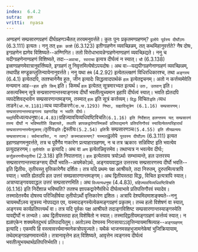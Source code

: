 ```yaml
---
index:  6.4.2
sutra:  हलः
vritti:  nyasa
---
```


अण्ग्रहणं सम्प्रसारणग्रहणं दीर्घग्रहणञ्चैतत् तरयमनुवर्त्तते। कुतः पुनः प्रकृतमण्ग्रहणम्? `ढ्रलोपे पूर्वस्य दीर्घोऽणः` (6.3.111) इत्यतः। ननु तत् `इकः काशे` (6.3.123) इतीग्ग्रहणेन व्यवच्छिन्नम्, तत् कथमिहानुवर्त्तते? नैष दोषः, इग्ग्रहणेन ह्यणेव विशिष्यते--अण्णिगित। ततो विरोधाभावन्नेग्ग्रहणेनाण्ग्रहणं व्यवच्छिद्यते। ननु च यदीग्ग्रहणेनाण्ग्रहणं विशिष्यते, तदा--`अवाचा, स्वराचा` इत्यत्र दीर्घत्वं न स्यात्। `चौ` (6.3.138) इत्त्राण्ग्रहणमेवात्रानुवर्त्तिष्यते, इग्ग्रहणं तु निवृत्तमित्येषोऽपयदोषः। अथ वा--यद्यपीग्ग्रहणेनाण्ग्रहणं व्यवच्छिन्नम्, तथापीह मण्डूकप्लुतिन्यायेनानुवर्त्तते।
ननु यथा `शेषे` (4.2.92) इत्येतल्लक्षणं विधिरधिकारश्च, तथा `अङ्गस्य` (6.4.1) इत्येतदपि, ततश्चानेनैव हूतः, जीन इत्यादेः सिद्धत्वादपार्थकं `हलः` इत्येतद्वचनम्। अतो न कर्त्तव्यमेवेति मन्यमान आह--`हल इति किम्` इति। किमर्थं `हलः` इत्येतत् सूत्रमारभ्यत इत्यर्थ। `उतः, उतवान्` इति। असत्यस्मिन् सूत्रे सन्प्रसारणान्तस्याङ्गस्य दीर्घो भवतीत्युच्यमान इहापि दीर्घत्वं स्यात्। भवति ह्येतदपि व्यपदेशिवद्भावेन सम्प्रसारणान्तमङ्गम्, तस्मात् `हलः` इति सूत्रं कर्त्तव्यम्। `विद्धः` विचितः` इति। `व्यध ताडने` (धा.पा.1181) `व्यच व्याजीकरणे` (दा.पा.1293) निष्ठा, ग्रह्यादिसूत्रेण (6.1.16) सम्प्रसारणम्। सम्प्रसारणान्तस्याङ्गस्य ग्रहणादिह न भवति दीर्घः। यद्यपि `विध्यत्यधनुषा` (4.4.83) `ग्रहिज्यावयिव्यधिवष्टिविचति` (6.1.16) इति निर्देशात् हलन्तस्य यत् सम्प्रसारणं तस्य दीर्घो न भविष्यतीति विज्ञायते, तथापि ज्ञापकद्वारेणास्मिन्नर्थे प्रतिपाद्यमाने प्रतिपत्तिगौरवं स्यादित्येतत्परिहारार्थं सम्प्रसारणान्तस्येत्युक्तम्। `तृतीयः` इति। `द्वेस्तीयः` (5.2.54) इति `त्रेः सम्प्रसारणञ्च` (5.4.55) इति तीयप्रत्ययः सम्प्रसारणञ्च। सर्वमात्रास्ति, न त्वण्? कस्मान्नास्त्यण्? यस्मात् `ढ्रलोपे` पूरवस्य दीर्घोऽणः` (6.3.111) इत्यत इहाण्ग्रहणमनुवर्त्तते, तत्र च पूर्वेणैव णकारेण प्रत्याहारग्रहणम्, न च तत्र ऋकारः सन्निविष्ट इति भवत्येव प्रत्युदाहरणम्। `तृतीयेति वा` इत्यादि। अथ वा `अण` इत्येतन्निवृत्तमेव। तथाप्यत्र न भवत्येव दीर्घः; `कर्त्तुकरणयीस्तृतीया` (2.3.18) इति निपातनात्।
`हलः` इत्येतसय त्रयोऽर्थाः सम्भाव्यन्ते, हल उत्तरस्य सम्प्रसारणान्तस्याङग्सय् दीर्घो भवति--अयमेकोऽर्थः, अङ्गवयवाद्धल उत्तरस्य सम्प्रसारणस्य दीर्घो भवति--इति द्वितीयः, तृतीयस्तु वृत्तिकारेणैव दर्शितः। तत्र यदि प्रथमः पक्ष आश्रीयते, तदा निरुतम्, दुरुतमित्यत्रापि स्यात्। भवति ह्येतदपि हल उत्तरं समप्रसारणान्तमङ्गम्। अथ द्वितीयस्तदा विद्धः, विचित इत्यत्रापि स्यात्। अत्राप्याङ्गवयवाद्धल उत्तरं सम्प्रसारणमिति। अथ `विध्यत्यधनुषा` (4.4.83), `ग्रहिज्यावयिव्यधिवष्टिविचति` (6.1.16) इति निर्देशान्न भविष्यति? ततश्च ज्ञापकद्वारेणैवंविधे दीर्घत्वाभावे प्रतिपत्तिगौरवं स्यादेव। तस्मादेतस्यैव दोषस्य परिजिहीर्षया तृतीयोऽर्थो वृत्तिकारेण द्रशितः। अत्रापि देश्यमिदमाशङ्क्यते--ननु चायमर्थोऽस्य सूत्रस्य नोपपद्यत एव, यस्मादङ्गस्येत्येकमङ्गग्रहणं प्रकृतम्। तच्च हलो विशेषणं वा स्यात्, अङ्गस्य कार्यप्रतिपत्त्यर्थं वा। तत्र यदि पूर्वकः पक्ष आश्रीयते तदाङ्गविशिष्ट सम्प्रसारणान्तस्याङ्गस्येति यावद्दीर्घो न लभ्यते। अथ द्वितीयस्तदा हल् विशेषितो न स्यात्। तस्माद्द्वितीयमङ्गग्रहणं कर्त्तव्यं स्यात्। न ह्य#एकेन शक्यमेतदुभयं प्रतिपादयितुम्। अतोऽस्य देश्यस्य निरासायाऽऽवृत्तिन्यायमाश्रित्याह--`अङ्गग्रहणम्` इत्यादि। एकमपि हि वस्त्वावर्त्त्यमानमनेकत्रोपयुज्यते। यथैकं भाजनमसहभुजामनेकेषां भुजिक्रियायाम्, तथेदमङ्गग्रहणमावर्त्त्यते। तत्रानावृत्तेन हल् विशिष्यते, आवृत्तेन त्वङ्गस्य दीर्घत्वं भवतीत्युभयथार्थप्रतिपत्तिर्भवति।।

